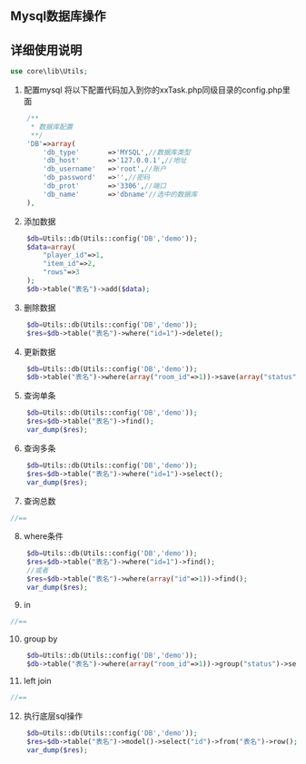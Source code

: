 ## Mysql数据库操作

## 详细使用说明
```php
use core\lib\Utils;
```
1. 配置mysql 将以下配置代码加入到你的xxTask.php同级目录的config.php里面
``` php
	/**
     * 数据库配置
     **/
    'DB'=>array(
        'db_type'       =>'MYSQL',//数据库类型
        'db_host'       =>'127.0.0.1',//地址
        'db_username'   =>'root',//账户
        'db_password'   =>'',//密码
        'db_prot'       =>'3306',//端口
        'db_name'       =>'dbname'//选中的数据库
    ),
```

2. 添加数据
``` php
	$db=Utils::db(Utils::config('DB','demo'));
    $data=array(
        "player_id"=>1,
        "item_id"=>2,
        "rows"=>3
    );
    $db->table("表名")->add($data);
```

3. 删除数据
``` php
	$db=Utils::db(Utils::config('DB','demo'));
	$res=$db->table("表名")->where("id=1")->delete();
```

4. 更新数据
``` php
	$db=Utils::db(Utils::config('DB','demo'));
    $db->table("表名")->where(array("room_id"=>1))->save(array("status"=>1));
```

5. 查询单条
``` php
	$db=Utils::db(Utils::config('DB','demo'));
	$res=$db->table("表名")->find();
	var_dump($res);
```

6. 查询多条
``` php
	$db=Utils::db(Utils::config('DB','demo'));
	$res=$db->table("表名")->where("id=1")->select();
	var_dump($res);
```

7. 查询总数
``` php
//==
```

8. where条件
``` php
	$db=Utils::db(Utils::config('DB','demo'));
	$res=$db->table("表名")->where("id=1")->find();
	//或者
	$res=$db->table("表名")->where(array("id"=>1))->find();
	var_dump($res);
```
9. in
``` php
//==
```

10. group by
``` php
	$db=Utils::db(Utils::config('DB','demo'));
	$db->table("表名")->where(array("room_id"=>1))->group("status")->select();
```

11. left join
``` php
//==
```

12. 执行底层sql操作
``` php
	$db=Utils::db(Utils::config('DB','demo'));
	$res=$db->table("表名")->model()->select("id")->from("表名")->row();
	var_dump($res);
```
